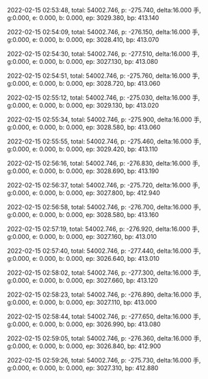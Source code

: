 2022-02-15 02:53:48, total: 54002.746, p: -275.740, delta:16.000 手, g:0.000, e: 0.000, b: 0.000, ep: 3029.380, bp: 413.140

2022-02-15 02:54:09, total: 54002.746, p: -276.150, delta:16.000 手, g:0.000, e: 0.000, b: 0.000, ep: 3028.410, bp: 413.070

2022-02-15 02:54:30, total: 54002.746, p: -277.510, delta:16.000 手, g:0.000, e: 0.000, b: 0.000, ep: 3027.130, bp: 413.080

2022-02-15 02:54:51, total: 54002.746, p: -275.760, delta:16.000 手, g:0.000, e: 0.000, b: 0.000, ep: 3028.720, bp: 413.060

2022-02-15 02:55:12, total: 54002.746, p: -275.030, delta:16.000 手, g:0.000, e: 0.000, b: 0.000, ep: 3029.130, bp: 413.020

2022-02-15 02:55:34, total: 54002.746, p: -275.900, delta:16.000 手, g:0.000, e: 0.000, b: 0.000, ep: 3028.580, bp: 413.060

2022-02-15 02:55:55, total: 54002.746, p: -275.460, delta:16.000 手, g:0.000, e: 0.000, b: 0.000, ep: 3029.420, bp: 413.110

2022-02-15 02:56:16, total: 54002.746, p: -276.830, delta:16.000 手, g:0.000, e: 0.000, b: 0.000, ep: 3028.690, bp: 413.190

2022-02-15 02:56:37, total: 54002.746, p: -275.720, delta:16.000 手, g:0.000, e: 0.000, b: 0.000, ep: 3027.800, bp: 412.940

2022-02-15 02:56:58, total: 54002.746, p: -276.700, delta:16.000 手, g:0.000, e: 0.000, b: 0.000, ep: 3028.580, bp: 413.160

2022-02-15 02:57:19, total: 54002.746, p: -276.920, delta:16.000 手, g:0.000, e: 0.000, b: 0.000, ep: 3027.160, bp: 413.010

2022-02-15 02:57:40, total: 54002.746, p: -277.440, delta:16.000 手, g:0.000, e: 0.000, b: 0.000, ep: 3026.640, bp: 413.010

2022-02-15 02:58:02, total: 54002.746, p: -277.300, delta:16.000 手, g:0.000, e: 0.000, b: 0.000, ep: 3027.660, bp: 413.120

2022-02-15 02:58:23, total: 54002.746, p: -276.890, delta:16.000 手, g:0.000, e: 0.000, b: 0.000, ep: 3027.110, bp: 413.000

2022-02-15 02:58:44, total: 54002.746, p: -277.650, delta:16.000 手, g:0.000, e: 0.000, b: 0.000, ep: 3026.990, bp: 413.080

2022-02-15 02:59:05, total: 54002.746, p: -276.360, delta:16.000 手, g:0.000, e: 0.000, b: 0.000, ep: 3026.840, bp: 412.900

2022-02-15 02:59:26, total: 54002.746, p: -275.730, delta:16.000 手, g:0.000, e: 0.000, b: 0.000, ep: 3027.310, bp: 412.880